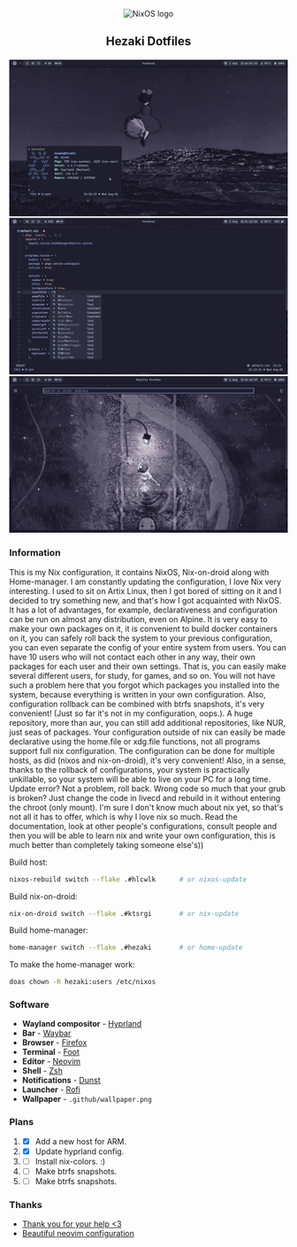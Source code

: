 <p align="center">
  <img src="https://raw.githubusercontent.com/NixOS/nixos-artwork/master/logo/nixos-white.png" width="500px" alt="NixOS logo"/>
</p>

## <p align="center">Hezaki Dotfiles</p>

![Screenshot](./1.png)
![Screenshot](./2.png)
![Screenshot](./3.png)

### Information
This is my Nix configuration, it contains NixOS, Nix-on-droid along with Home-manager. I am constantly updating the configuration, I love Nix very interesting. I used to sit on Artix Linux, then I got bored of sitting on it and I decided to try something new, and that's how I got acquainted with NixOS. It has a lot of advantages, for example, declarativeness and configuration can be run on almost any distribution, even on Alpine. It is very easy to make your own packages on it, it is convenient to build docker containers on it, you can safely roll back the system to your previous configuration, you can even separate the config of your entire system from users. You can have 10 users who will not contact each other in any way, their own packages for each user and their own settings. That is, you can easily make several different users, for study, for games, and so on. You will not have such a problem here that you forgot which packages you installed into the system, because everything is written in your own configuration. Also, configuration rollback can be combined with btrfs snapshots, it's very convenient! (Just so far it's not in my configuration, oops.). A huge repository, more than aur, you can still add additional repositories, like NUR, just seas of packages. Your configuration outside of nix can easily be made declarative using the home.file or xdg.file functions, not all programs support full nix configuration. The configuration can be done for multiple hosts, as did (nixos and nix-on-droid), it's very convenient! Also, in a sense, thanks to the rollback of configurations, your system is practically unkillable, so your system will be able to live on your PC for a long time. Update error? Not a problem, roll back. Wrong code so much that your grub is broken? Just change the code in livecd and rebuild in it without entering the chroot (only mount). I'm sure I don't know much about nix yet, so that's not all it has to offer, which is why I love nix so much. Read the documentation, look at other people's configurations, consult people and then you will be able to learn nix and write your own configuration, this is much better than completely taking someone else's))

Build host:
```bash
nixos-rebuild switch --flake .#hlcwlk      # or nixos-update
```

Build nix-on-droid:
```bash
nix-on-droid switch --flake .#ktsrgi       # or nix-update
```

Build home-manager:
```bash 
home-manager switch --flake .#hezaki       # or home-update
```

To make the home-manager work:
```bash 
doas chown -R hezaki:users /etc/nixos  
``` 

### Software
- **Wayland compositor** - [Hyprland](https://hyprland.org/)
- **Bar** - [Waybar](https://github.com/Alexays/Waybar)
- **Browser** - [Firefox](https://www.mozilla.org/)
- **Terminal** - [Foot](https://codeberg.org/dnkl/foot)
- **Editor** - [Neovim](https://neovim.io/)
- **Shell** - [Zsh](https://www.zsh.org/)
- **Notifications** - [Dunst](https://github.com/dunst-project/dunst)
- **Launcher** - [Rofi](https://github.com/lbonn/rofi)
- **Wallpaper** - `.github/wallpaper.png`

### Plans
1. - [x] Add a new host for ARM.
1. - [x] Update hyprland config.
1. - [ ] Install nix-colors. :)
1. - [ ] Make btrfs snapshots.
1. - [ ] Make btrfs snapshots.

### Thanks 
- [Thank you for your help <3](https://codeberg.org/ghosty)
- [Beautiful neovim configuration](https://github.com/Manas140/Conscious/tree/main)
